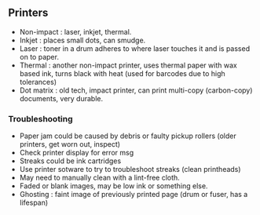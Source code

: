 
## Printers
- Non-impact : laser, inkjet, thermal.
- Inkjet : places small dots, can smudge.
- Laser : toner in a drum adheres to where laser touches it and is passed on to paper.
- Thermal : another non-impact printer, uses thermal paper with wax based ink, turns black with heat (used for barcodes due to high tolerances)
- Dot matrix : old tech, impact printer, can print multi-copy (carbon-copy) documents, very durable.

### Troubleshooting
- Paper jam could be caused by debris or faulty pickup rollers (older printers, get worn out, inspect)
- Check printer display for error msg
- Streaks could be ink cartridges
- Use printer sotware to try to troubleshoot streaks (clean printheads)
- May need to manually clean with a lint-free cloth.
- Faded or blank images, may be low ink or something else.
- Ghosting : faint image of previously printed page (drum or fuser, has a lifespan)
